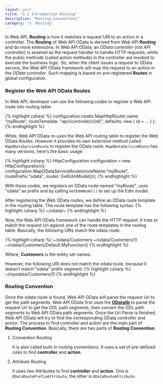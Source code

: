```yaml
---
layout: post
title: "3.1 Introduction Routing"
description: "Routing Conventions"
category: "3. Routing"
---
```


In Web API, **Routing** is how it matches a request URI to an action in a controller. The **Routing** of Web API OData is derived from Web API **Routing** and do more extensions.
In Web API OData, an *OData controller* (not *API controller*) is severed as the request handler to handle HTTP requests, while the public methods (called action methods) in the controller are invoked to execute the business logic.
So, when the client issues a request to OData service, the Web API OData framework will map the request to an action in the *OData controller*. Such mapping is based on pre-registered **Routes** in global configuration.

### Register the Web API OData Routes

In Web API, developer can use the following codes to register a Web API route into routing table:

{% highlight csharp %}
configuration.routes.MapHttpRoute(
    name: "myRoute",
    routeTemplate: "api/{controller}/{id}",
    defaults: new { id = ... }
);
{% endhighlight %}

While, Web API OData re-uses the Web API routing table to register the Web OData Routes. However it provides its own extension method called `MapODataServiceRoute` to register the OData route. `MapODataServiceRoute` has many versions, 
here's the basic usage:

{% highlight csharp %}
HttpConfiguration configuration = new HttpConfiguration();
configuration.MapODataServiceRoute(routeName:"myRoute", routePrefix:"odata", model: GetEdmModel()));
{% endhighlight %}

With these codes, we registers an OData route named "myRoute", uses "odata" as prefix and by calling `GetEdmModel()` to set up the Edm model.

After registering the Web OData routes, we define an OData route template in the routing table. The route template has the following syntax:
{% highlight csharp %}
~/odata/~
{% endhighlight %}

Now, the Web API OData framework can handle the HTTP request. It tries to match the request Uri against one of the route templates in the routing table. Basically, the following URIs match the odata route:

{% highlight csharp %}
~/odata/Customers
~/odata/Customers(1)
~/odata/Customers/Default.MyFunction()
{% endhighlight %}

Where, **Customers** is the entity set names.

However, the following URI does not match the odata route, because it doesn't match "odata"  prefix segment:
{% highlight csharp %}
~/myodata/Customers(1)
{% endhighlight %}

### Routing Convention

Once the odata route is found, Web API OData will parse the request Uri to get the path segments. Web API OData first uses the **[ODatalib](https://www.nuget.org/packages/Microsoft.OData.Core/)** to parse the request Uri to get the ODL path segments, then convert the ODL path segments to Web API OData path segments.
Once the Uri Parse is finished, Web API OData will try to find the corresponding OData controller and action. The process to find controller and action are the main part of **Routing Convention**.
Basically, there are two parts of **Routing Convention**:

1. Convention Routing

   It is also called built-in routing conventions. It uses a set of pre-defined rules to find **controller** and **action**.
   
2. Attribute Routing

   It uses two Attributes to find **controller** and **action**. One is `ODataRoutePrefixAttribute`, the other is `ODataRouteAttribute`.

